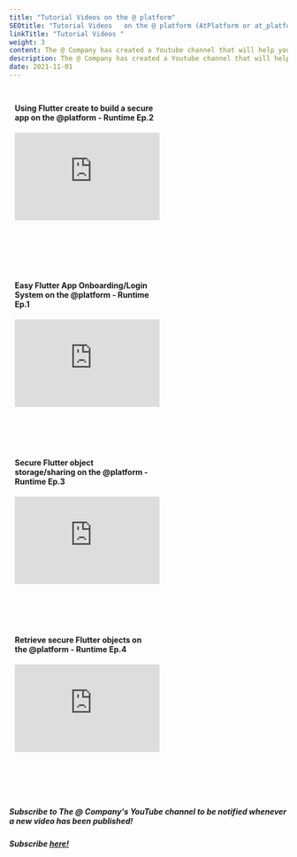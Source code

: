 ```yaml
---
title: "Tutorial Videos on the @ platform"
SEOtitle: "Tutorial Videos   on the @ platform (AtPlatform or at_platform)"
linkTitle: "Tutorial Videos "
weight: 3
content: The @ Company has created a Youtube channel that will help you quickly build your end-to-end encrypted app in a collection of useful videos!
description: The @ Company has created a Youtube channel that will help you quickly build your end-to-end encrypted app in a collection of useful videos!
date: 2021-11-01
---
```


<style>
/* Create two equal columns that floats next to each other */
.column {
  float: left;
  width: 50%;
  padding: 10px;
  height: 300px; /* Should be removed. Only for demonstration */
}

/* Clear floats after the columns */
.row:after {
  content: "";
  display: table;
  clear: both;
}
</style>

<div class="row">
<div class="column">
<div id="CenterPNG">
<h4>Using Flutter create to build a secure app on the @platform - Runtime Ep.2</h4>
<center>
   <iframe width="280" height="158" src="https://www.youtube.com/embed/6UMpnONLpHA" title="YouTube video player" frameborder="0" allow="accelerometer; autoplay; clipboard-write; encrypted-media; gyroscope; picture-in-picture" allowfullscreen></iframe>
</iframe>
</center>
  </div>
  </div>

<div class="column">
<div id="CenterPNG">
<h4>Easy Flutter App Onboarding/Login System on the @platform - Runtime Ep.1 </h4>
<center>
   <iframe width="280" height="158" src="https://www.youtube.com/embed/SiYZ8FBJUKI" title="YouTube video player" frameborder="0" allow="accelerometer; autoplay; clipboard-write; encrypted-media; gyroscope; picture-in-picture" allowfullscreen></iframe>
</iframe>
</center>
  </div>
  </div>

</div>

<div class="row">
<div class="column">
<div id="CenterPNG">
<h4>Secure Flutter object storage/sharing on the @platform - Runtime Ep.3 </h4>
<center>
   <iframe width="280" height="158" src="https://www.youtube.com/embed/jZ7oTnPZVxc" title="YouTube video player" frameborder="0" allow="accelerometer; autoplay; clipboard-write; encrypted-media; gyroscope; picture-in-picture" allowfullscreen></iframe>
</iframe>
</center>
  </div>
  </div>

<div class="column">
<div id="CenterPNG">
<h4>Retrieve secure Flutter objects on the @platform - Runtime Ep.4</h4>
<center>
   <iframe width="280" height="158" src="https://www.youtube.com/embed/pEa9SIh-8Vw" title="YouTube video player" frameborder="0" allow="accelerometer; autoplay; clipboard-write; encrypted-media; gyroscope; picture-in-picture" allowfullscreen></iframe>
</iframe>
</center>
  </div>
  </div>
  </div>

<h5> Subscribe to The @ Company's YouTube channel to be notified whenever a new video has been published! </h5>
<h5>Subscribe <a href="https://www.youtube.com/channel/UCzjSJbPmIEDXFbHb2RIj9Gg">here!</a></h5>
